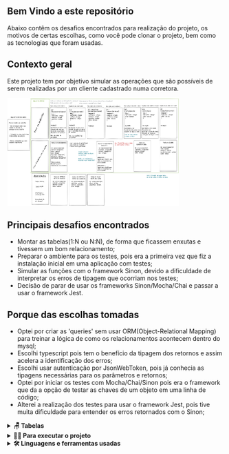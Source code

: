 ## Bem Vindo a este repositório

Abaixo contêm os desafios encontrados para realização do projeto, os motivos de certas escolhas, como você pode clonar o projeto, bem como as tecnologias que foram usadas.


## Contexto geral

Este projeto tem por objetivo simular as operações que são possíveis de serem realizadas por um cliente cadastrado numa corretora.

<div style="display: inline_block">
  <img alt="planningProject" height="250" width="400" src="./planning.png"/>
</div>

## Principais desafios encontrados
 - Montar as tabelas(1:N ou N:N), de forma que ficassem enxutas e tivessem um bom relacionamento;
 - Preparar o ambiente para os testes, pois era a primeira vez que fiz a instalação inicial em uma aplicação com testes;
 - Simular as funções com o framework Sinon, devido a dificuldade de interpretar os erros de tipagem que ocorriam nos testes;
 - Decisão de parar de usar os frameworks Sinon/Mocha/Chai e passar a usar o framework Jest.

## Porque das escolhas tomadas
 - Optei por criar as 'queries' sem usar ORM(Object-Relational Mapping) para treinar a lógica de como os relacionamentos acontecem dentro do mysql;
 - Escolhi typescript pois tem o benefício da tipagem dos retornos e assim acelera a identificação dos erros;
 - Escolhi usar autenticação por JsonWebToken, pois já conhecia as tipagens necessárias para os parâmetros e retornos;
 - Optei por iniciar os testes com Mocha/Chai/Sinon pois era o framework que da a opção de testar as chaves de um objeto em uma linha de código;
 - Alterei a realização dos testes para usar o framework Jest, pois tive muita dificuldade para entender os erros retornados com o Sinon;

<details>
  <summary><strong>🪑 Tabelas</strong></summary><br />
  O banco tem 7 tabelas - direcionadas a 3 entidades.

  <details>
    <summary><strong>Entidade customer</strong></summary><br />

    ```sql
    CREATE TABLE StockMarketDB.Customer (
      id int AUTO_INCREMENT NOT NULL,
      full_name varchar(100) NOT NULL,
      password varchar(12) NOT NULL,
      investor_profile varchar(50) NOT NULL,
      account_balance decimal(19, 2) NOT NULL,
      PRIMARY KEY (id) 
    )ENGINE=InnoDB;

    CREATE TABLE StockMarketDB.Account_Statement (
      id int AUTO_INCREMENT NOT NULL,
      customer_id int NOT NULL,
      account_input decimal(19, 2),
      account_output decimal(19, 2),
      date DATETIME DEFAULT CURRENT_TIMESTAMP,
      PRIMARY KEY (id),
      FOREIGN KEY (customer_id) REFERENCES StockMarketDB.Customer (id) ON DELETE CASCADE
    )ENGINE=InnoDB;

    CREATE TABLE StockMarketDB.Customer_Custody (
      customer_id int NOT NULL,
      asset_id int NOT NULL,
      amount_asset int NOT NULL,
      sector varchar(100) NOT NULL
    )ENGINE=InnoDB;
    ```
  </details>

  <details>
    <summary><strong>Entidade ativos</strong></summary><br />

    ```sql
    CREATE TABLE StockMarketDB.Market_Assets (
      id int AUTO_INCREMENT NOT NULL,
      asset varchar(6) NOT NULL,
      price decimal(19, 2) NOT NULL,
      PRIMARY KEY (id)
    )ENGINE=InnoDB;

    CREATE TABLE StockMarketDB.Brokerage_Firms (
      id int AUTO_INCREMENT NOT NULL,
      broker varchar(100) NOT NULL,
      asset_id int NOT NULL,
      amount_asset int NOT NULL,
      PRIMARY KEY (id),
      FOREIGN KEY (asset_id) REFERENCES StockMarketDB.Market_Assets (id) ON DELETE CASCADE
    )ENGINE=InnoDB;

    CREATE TABLE StockMarketDB.Companies (
      id int AUTO_INCREMENT NOT NULL,
      asset_id int NOT NULL,
      company varchar(250) NOT NULL,
      sector varchar(100) NOT NULL,
      PRIMARY KEY (id),
      FOREIGN KEY (asset_id) REFERENCES StockMarketDB.Market_Assets (id) ON DELETE CASCADE
    )ENGINE=InnoDB;
    ```
  </details>

  <details>
    <summary><strong>Entidade investimentos</strong></summary><br />

    ```sql
    CREATE TABLE StockMarketDB.Customer_Investments (
      id int AUTO_INCREMENT NOT NULL,
      customer_id int NOT NULL,
      asset_id int NOT NULL,
      amount_asset_take int,
      amount_asset_sell int,
      date DATETIME DEFAULT CURRENT_TIMESTAMP, 
      PRIMARY KEY (id),
      FOREIGN KEY (customer_id) REFERENCES StockMarketDB.Customer (id) ON DELETE CASCADE,
      FOREIGN KEY (asset_id) REFERENCES StockMarketDB.Market_Assets (id) ON DELETE CASCADE
    )ENGINE=InnoDB;
    ```
  </details>

</details>

<details>
<summary><strong>👨‍💻 Para executar o projeto</strong></summary><br />

  1. Clone o repositório, com o comando abaixo, no terminal:

  - `git clone git@github.com:KerliS9/stock-market-api.git`

  2. Entre na pasta do repositório que você acabou de clonar:

  - `cd stock-market-api`

  3. Instale as dependências

  - `npm install`

  4. Com docker instalado

  - `docker-compose up -d`

  5. Copie o arquivo o script 'StockMarketDB.sql' da pasta stock-market-api e cole na sua ferramenta visual de preferência, exemplo Mysql Workbench

  6. Execute o script no Workbench 

  5. Volte ao seu terminal e digite

  - `npm run dev`

  6. Acesse a sua ferramenta de API REST preferida, como insomnia e simule o uso das rotas conforme o arquivo .src/routes/
  Atenção: todas as rotas que solicitem informação específica de um cliente possuem validação por token.

  <details>
    <summary>Rodando sem uso do Docker</summary><br />

    Passos 1 á 3, segue da mesma forma

    Em substituição ao passo 4, será obrigatória a instalação dos pacotes Node v16 e MySql

  </details>
</details>

<details>
<summary><strong>🛠 Linguagens e ferramentas usadas</strong></summary><br />

### Para construção do projeto:
 - TypeScript;
 - Express;
 - Joi
 - JsonWebToken
 - EsLint
 - nodemon
 - mysql
 - dockerCompose
 - dotenv
 - http-status-codes

### Para os testes unitários:
 - ts-jest
 - jest-express

### Para documentação
 - swaggerUi

</details>
